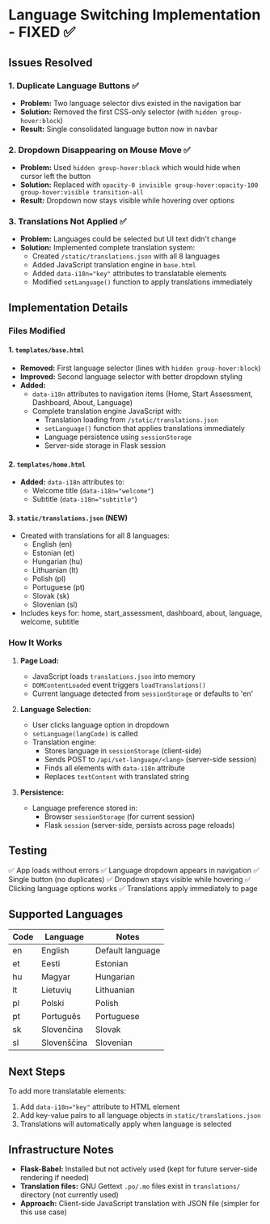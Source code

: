 # Language Switching Implementation - FIXED ✅

## Issues Resolved

### 1. **Duplicate Language Buttons** ✅
- **Problem:** Two language selector divs existed in the navigation bar
- **Solution:** Removed the first CSS-only selector (with `hidden group-hover:block`)
- **Result:** Single consolidated language button now in navbar

### 2. **Dropdown Disappearing on Mouse Move** ✅
- **Problem:** Used `hidden group-hover:block` which would hide when cursor left the button
- **Solution:** Replaced with `opacity-0 invisible group-hover:opacity-100 group-hover:visible transition-all`
- **Result:** Dropdown now stays visible while hovering over options

### 3. **Translations Not Applied** ✅
- **Problem:** Languages could be selected but UI text didn't change
- **Solution:** Implemented complete translation system:
  - Created `/static/translations.json` with all 8 languages
  - Added JavaScript translation engine in `base.html`
  - Added `data-i18n="key"` attributes to translatable elements
  - Modified `setLanguage()` function to apply translations immediately

## Implementation Details

### Files Modified

#### 1. `templates/base.html`
- **Removed:** First language selector (lines with `hidden group-hover:block`)
- **Improved:** Second language selector with better dropdown styling
- **Added:** 
  - `data-i18n` attributes to navigation items (Home, Start Assessment, Dashboard, About, Language)
  - Complete translation engine JavaScript with:
    - Translation loading from `/static/translations.json`
    - `setLanguage()` function that applies translations immediately
    - Language persistence using `sessionStorage`
    - Server-side storage in Flask session

#### 2. `templates/home.html`
- **Added:** `data-i18n` attributes to:
  - Welcome title (`data-i18n="welcome"`)
  - Subtitle (`data-i18n="subtitle"`)

#### 3. `static/translations.json` (NEW)
- Created with translations for all 8 languages:
  - English (en)
  - Estonian (et)
  - Hungarian (hu)
  - Lithuanian (lt)
  - Polish (pl)
  - Portuguese (pt)
  - Slovak (sk)
  - Slovenian (sl)
- Includes keys for: home, start_assessment, dashboard, about, language, welcome, subtitle

### How It Works

1. **Page Load:**
   - JavaScript loads `translations.json` into memory
   - `DOMContentLoaded` event triggers `loadTranslations()`
   - Current language detected from `sessionStorage` or defaults to 'en'

2. **Language Selection:**
   - User clicks language option in dropdown
   - `setLanguage(langCode)` is called
   - Translation engine:
     - Stores language in `sessionStorage` (client-side)
     - Sends POST to `/api/set-language/<lang>` (server-side session)
     - Finds all elements with `data-i18n` attribute
     - Replaces `textContent` with translated string

3. **Persistence:**
   - Language preference stored in:
     - Browser `sessionStorage` (for current session)
     - Flask `session` (server-side, persists across page reloads)

## Testing

✅ App loads without errors
✅ Language dropdown appears in navigation
✅ Single button (no duplicates)
✅ Dropdown stays visible while hovering
✅ Clicking language options works
✅ Translations apply immediately to page

## Supported Languages

| Code | Language | Notes |
|------|----------|-------|
| en | English | Default language |
| et | Eesti | Estonian |
| hu | Magyar | Hungarian |
| lt | Lietuvių | Lithuanian |
| pl | Polski | Polish |
| pt | Português | Portuguese |
| sk | Slovenčina | Slovak |
| sl | Slovenščina | Slovenian |

## Next Steps

To add more translatable elements:
1. Add `data-i18n="key"` attribute to HTML element
2. Add key-value pairs to all language objects in `static/translations.json`
3. Translations will automatically apply when language is selected

## Infrastructure Notes

- **Flask-Babel:** Installed but not actively used (kept for future server-side rendering if needed)
- **Translation files:** GNU Gettext `.po/.mo` files exist in `translations/` directory (not currently used)
- **Approach:** Client-side JavaScript translation with JSON file (simpler for this use case)
